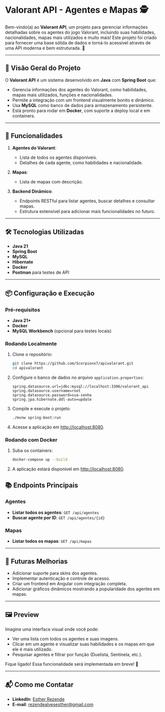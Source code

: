 # Valorant API - Agentes e Mapas 🕵️

Bem-vindo(a) ao **Valorant API**, um projeto para gerenciar informações detalhadas sobre os agentes do jogo Valorant, incluindo suas habilidades, nacionalidades, mapas mais utilizados e muito mais! 
Este projeto foi criado para fornecer uma base sólida de dados e torná-lo acessível através de uma API moderna e bem estruturada. 🌟

---

## 🌌 **Visão Geral do Projeto**

O **Valorant API** é um sistema desenvolvido em **Java** com **Spring Boot** que:
- Gerencia informações dos agentes do Valorant, como habilidades, mapas mais utilizados, funções e nacionalidades.
- Permite a integração com um frontend visualmente bonito e dinâmico.
- Usa **MySQL** como banco de dados para armazenamento persistente.
- Está pronto para rodar em **Docker**, com suporte a deploy local e em containers.

---

## 🚀 **Funcionalidades**

1. **Agentes do Valorant**:
    - Lista de todos os agentes disponíveis.
    - Detalhes de cada agente, como habilidades e nacionalidade.

2. **Mapas**:
    - Lista de mapas com descrição.

3. **Backend Dinâmico**:
    - Endpoints RESTful para listar agentes, buscar detalhes e consultar mapas.
    - Estrutura extensível para adicionar mais funcionalidades no futuro.

---

## 🛠️ **Tecnologias Utilizadas**

- **Java 21**
- **Spring Boot**
- **MySQL**
- **Hibernate**
- **Docker** 
- **Postman** para testes de API

---

## 📦 **Configuração e Execução**

### Pré-requisitos
- **Java 21+**
- **Docker**
- **MySQL Workbench** (opcional para testes locais)

### Rodando Localmente
1. Clone o repositório:
   ```bash
   git clone https://github.com/Scorpionx7/apivalorant.git
   cd apivalorant
   ```

2. Configure o banco de dados no arquivo `application.properties`:
   ```properties
   spring.datasource.url=jdbc:mysql://localhost:3306/valorant_api
   spring.datasource.username=root
   spring.datasource.password=sua-senha
   spring.jpa.hibernate.ddl-auto=update
   ```

3. Compile e execute o projeto:
   ```bash
   ./mvnw spring-boot:run
   ```

4. Acesse a aplicação em [http://localhost:8080](http://localhost:8080).

### Rodando com Docker
1. Suba os containers:
   ```bash
   docker-compose up --build
   ```

2. A aplicação estará disponível em [http://localhost:8080](http://localhost:8080).

## 📚 **Endpoints Principais**

### Agentes
- **Listar todos os agentes**: `GET /api/agentes`
- **Buscar agente por ID**: `GET /api/agentes/{id}`

### Mapas
- **Listar todos os mapas**: `GET /api/mapas`

---

## 🌟 **Futuras Melhorias**
- Adicionar suporte para skins dos agentes.
- Implementar autenticação e controle de acesso.
- Criar um frontend em Angular com integração completa.
- Adicionar gráficos dinâmicos mostrando a popularidade dos agentes em mapas.

---

## 🖼️ **Preview**

Imagine uma interface visual onde você pode:
- Ver uma lista com todos os agentes e suas imagens.
- Clicar em um agente e visualizar suas habilidades e os mapas em que ele é mais utilizado.
- Pesquisar agentes e filtrar por função (Duelista, Sentinela, etc.).

Fique ligado! Essa funcionalidade será implementada em breve! 🚀

---

## 📬 **Como me Contatar**

- **LinkedIn**: [Esther Rezende](https://www.linkedin.com/in/estherrezende/)
- **E-mail**: [rezendealvesesther@gmail.com](mailto:rezendealvesesther@gmail.com)

